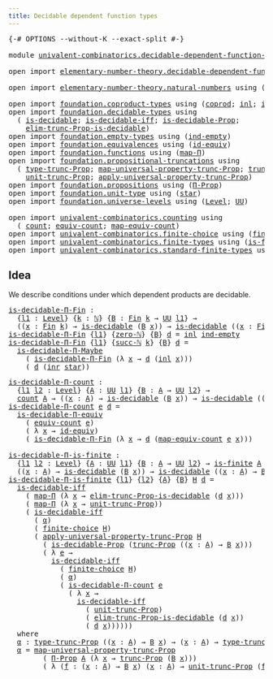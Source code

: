 ```yaml
---
title: Decidable dependent function types
---
```


<pre class="Agda"><a id="60" class="Symbol">{-#</a> <a id="64" class="Keyword">OPTIONS</a> <a id="72" class="Pragma">--without-K</a> <a id="84" class="Pragma">--exact-split</a> <a id="98" class="Symbol">#-}</a>

<a id="103" class="Keyword">module</a> <a id="110" href="univalent-combinatorics.decidable-dependent-function-types.html" class="Module">univalent-combinatorics.decidable-dependent-function-types</a> <a id="169" class="Keyword">where</a>

<a id="176" class="Keyword">open</a> <a id="181" class="Keyword">import</a> <a id="188" href="elementary-number-theory.decidable-dependent-function-types.html" class="Module">elementary-number-theory.decidable-dependent-function-types</a> <a id="248" class="Keyword">public</a>

<a id="256" class="Keyword">open</a> <a id="261" class="Keyword">import</a> <a id="268" href="elementary-number-theory.natural-numbers.html" class="Module">elementary-number-theory.natural-numbers</a> <a id="309" class="Keyword">using</a> <a id="315" class="Symbol">(</a><a id="316" href="elementary-number-theory.natural-numbers.html#1444" class="Datatype">ℕ</a><a id="317" class="Symbol">;</a> <a id="319" href="elementary-number-theory.natural-numbers.html#1478" class="InductiveConstructor">succ-ℕ</a><a id="325" class="Symbol">;</a> <a id="327" href="elementary-number-theory.natural-numbers.html#1465" class="InductiveConstructor">zero-ℕ</a><a id="333" class="Symbol">)</a>

<a id="336" class="Keyword">open</a> <a id="341" class="Keyword">import</a> <a id="348" href="foundation.coproduct-types.html" class="Module">foundation.coproduct-types</a> <a id="375" class="Keyword">using</a> <a id="381" class="Symbol">(</a><a id="382" href="foundation.coproduct-types.html#1168" class="Datatype">coprod</a><a id="388" class="Symbol">;</a> <a id="390" href="foundation.coproduct-types.html#1239" class="InductiveConstructor">inl</a><a id="393" class="Symbol">;</a> <a id="395" href="foundation.coproduct-types.html#1262" class="InductiveConstructor">inr</a><a id="398" class="Symbol">)</a>
<a id="400" class="Keyword">open</a> <a id="405" class="Keyword">import</a> <a id="412" href="foundation.decidable-types.html" class="Module">foundation.decidable-types</a> <a id="439" class="Keyword">using</a>
  <a id="447" class="Symbol">(</a> <a id="449" href="foundation.decidable-types.html#1905" class="Function">is-decidable</a><a id="461" class="Symbol">;</a> <a id="463" href="foundation.decidable-types.html#5050" class="Function">is-decidable-iff</a><a id="479" class="Symbol">;</a> <a id="481" href="foundation.decidable-types.html#7826" class="Function">is-decidable-Prop</a><a id="498" class="Symbol">;</a>
    <a id="504" href="foundation.decidable-types.html#6542" class="Function">elim-trunc-Prop-is-decidable</a><a id="532" class="Symbol">)</a>
<a id="534" class="Keyword">open</a> <a id="539" class="Keyword">import</a> <a id="546" href="foundation.empty-types.html" class="Module">foundation.empty-types</a> <a id="569" class="Keyword">using</a> <a id="575" class="Symbol">(</a><a id="576" href="foundation-core.empty-types.html#1068" class="Function">ind-empty</a><a id="585" class="Symbol">)</a>
<a id="587" class="Keyword">open</a> <a id="592" class="Keyword">import</a> <a id="599" href="foundation.equivalences.html" class="Module">foundation.equivalences</a> <a id="623" class="Keyword">using</a> <a id="629" class="Symbol">(</a><a id="630" href="foundation-core.equivalences.html#2480" class="Function">id-equiv</a><a id="638" class="Symbol">)</a>
<a id="640" class="Keyword">open</a> <a id="645" class="Keyword">import</a> <a id="652" href="foundation.functions.html" class="Module">foundation.functions</a> <a id="673" class="Keyword">using</a> <a id="679" class="Symbol">(</a><a id="680" href="foundation-core.functions.html#1230" class="Function">map-Π</a><a id="685" class="Symbol">)</a>
<a id="687" class="Keyword">open</a> <a id="692" class="Keyword">import</a> <a id="699" href="foundation.propositional-truncations.html" class="Module">foundation.propositional-truncations</a> <a id="736" class="Keyword">using</a>
  <a id="744" class="Symbol">(</a> <a id="746" href="foundation.propositional-truncations.html#2012" class="Function">type-trunc-Prop</a><a id="761" class="Symbol">;</a> <a id="763" href="foundation.propositional-truncations.html#5222" class="Function">map-universal-property-trunc-Prop</a><a id="796" class="Symbol">;</a> <a id="798" href="foundation.propositional-truncations.html#2510" class="Function">trunc-Prop</a><a id="808" class="Symbol">;</a>
    <a id="814" href="foundation.propositional-truncations.html#2096" class="Function">unit-trunc-Prop</a><a id="829" class="Symbol">;</a> <a id="831" href="foundation.propositional-truncations.html#5581" class="Function">apply-universal-property-trunc-Prop</a><a id="866" class="Symbol">)</a>
<a id="868" class="Keyword">open</a> <a id="873" class="Keyword">import</a> <a id="880" href="foundation.propositions.html" class="Module">foundation.propositions</a> <a id="904" class="Keyword">using</a> <a id="910" class="Symbol">(</a><a id="911" href="foundation.propositions.html#1941" class="Function">Π-Prop</a><a id="917" class="Symbol">)</a>
<a id="919" class="Keyword">open</a> <a id="924" class="Keyword">import</a> <a id="931" href="foundation.unit-type.html" class="Module">foundation.unit-type</a> <a id="952" class="Keyword">using</a> <a id="958" class="Symbol">(</a><a id="959" href="foundation.unit-type.html#999" class="InductiveConstructor">star</a><a id="963" class="Symbol">)</a>
<a id="965" class="Keyword">open</a> <a id="970" class="Keyword">import</a> <a id="977" href="foundation.universe-levels.html" class="Module">foundation.universe-levels</a> <a id="1004" class="Keyword">using</a> <a id="1010" class="Symbol">(</a><a id="1011" href="Agda.Primitive.html#597" class="Postulate">Level</a><a id="1016" class="Symbol">;</a> <a id="1018" href="foundation-core.universe-levels.html#222" class="Primitive">UU</a><a id="1020" class="Symbol">)</a>

<a id="1023" class="Keyword">open</a> <a id="1028" class="Keyword">import</a> <a id="1035" href="univalent-combinatorics.counting.html" class="Module">univalent-combinatorics.counting</a> <a id="1068" class="Keyword">using</a>
  <a id="1076" class="Symbol">(</a> <a id="1078" href="univalent-combinatorics.counting.html#1759" class="Function">count</a><a id="1083" class="Symbol">;</a> <a id="1085" href="univalent-combinatorics.counting.html#1956" class="Function">equiv-count</a><a id="1096" class="Symbol">;</a> <a id="1098" href="univalent-combinatorics.counting.html#2030" class="Function">map-equiv-count</a><a id="1113" class="Symbol">)</a>
<a id="1115" class="Keyword">open</a> <a id="1120" class="Keyword">import</a> <a id="1127" href="univalent-combinatorics.finite-choice.html" class="Module">univalent-combinatorics.finite-choice</a> <a id="1165" class="Keyword">using</a> <a id="1171" class="Symbol">(</a><a id="1172" href="univalent-combinatorics.finite-choice.html#3761" class="Function">finite-choice</a><a id="1185" class="Symbol">)</a>
<a id="1187" class="Keyword">open</a> <a id="1192" class="Keyword">import</a> <a id="1199" href="univalent-combinatorics.finite-types.html" class="Module">univalent-combinatorics.finite-types</a> <a id="1236" class="Keyword">using</a> <a id="1242" class="Symbol">(</a><a id="1243" href="univalent-combinatorics.finite-types.html#4064" class="Function">is-finite</a><a id="1252" class="Symbol">)</a>
<a id="1254" class="Keyword">open</a> <a id="1259" class="Keyword">import</a> <a id="1266" href="univalent-combinatorics.standard-finite-types.html" class="Module">univalent-combinatorics.standard-finite-types</a> <a id="1312" class="Keyword">using</a> <a id="1318" class="Symbol">(</a><a id="1319" href="univalent-combinatorics.standard-finite-types.html#2085" class="Function">Fin</a><a id="1322" class="Symbol">)</a>
</pre>
## Idea

We describe conditions under which dependent products are decidable.

<pre class="Agda"><a id="is-decidable-Π-Fin"></a><a id="1416" href="univalent-combinatorics.decidable-dependent-function-types.html#1416" class="Function">is-decidable-Π-Fin</a> <a id="1435" class="Symbol">:</a>
  <a id="1439" class="Symbol">{</a><a id="1440" href="univalent-combinatorics.decidable-dependent-function-types.html#1440" class="Bound">l1</a> <a id="1443" class="Symbol">:</a> <a id="1445" href="Agda.Primitive.html#597" class="Postulate">Level</a><a id="1450" class="Symbol">}</a> <a id="1452" class="Symbol">{</a><a id="1453" href="univalent-combinatorics.decidable-dependent-function-types.html#1453" class="Bound">k</a> <a id="1455" class="Symbol">:</a> <a id="1457" href="elementary-number-theory.natural-numbers.html#1444" class="Datatype">ℕ</a><a id="1458" class="Symbol">}</a> <a id="1460" class="Symbol">{</a><a id="1461" href="univalent-combinatorics.decidable-dependent-function-types.html#1461" class="Bound">B</a> <a id="1463" class="Symbol">:</a> <a id="1465" href="univalent-combinatorics.standard-finite-types.html#2085" class="Function">Fin</a> <a id="1469" href="univalent-combinatorics.decidable-dependent-function-types.html#1453" class="Bound">k</a> <a id="1471" class="Symbol">→</a> <a id="1473" href="foundation-core.universe-levels.html#222" class="Primitive">UU</a> <a id="1476" href="univalent-combinatorics.decidable-dependent-function-types.html#1440" class="Bound">l1</a><a id="1478" class="Symbol">}</a> <a id="1480" class="Symbol">→</a>
  <a id="1484" class="Symbol">((</a><a id="1486" href="univalent-combinatorics.decidable-dependent-function-types.html#1486" class="Bound">x</a> <a id="1488" class="Symbol">:</a> <a id="1490" href="univalent-combinatorics.standard-finite-types.html#2085" class="Function">Fin</a> <a id="1494" href="univalent-combinatorics.decidable-dependent-function-types.html#1453" class="Bound">k</a><a id="1495" class="Symbol">)</a> <a id="1497" class="Symbol">→</a> <a id="1499" href="foundation.decidable-types.html#1905" class="Function">is-decidable</a> <a id="1512" class="Symbol">(</a><a id="1513" href="univalent-combinatorics.decidable-dependent-function-types.html#1461" class="Bound">B</a> <a id="1515" href="univalent-combinatorics.decidable-dependent-function-types.html#1486" class="Bound">x</a><a id="1516" class="Symbol">))</a> <a id="1519" class="Symbol">→</a> <a id="1521" href="foundation.decidable-types.html#1905" class="Function">is-decidable</a> <a id="1534" class="Symbol">((</a><a id="1536" href="univalent-combinatorics.decidable-dependent-function-types.html#1536" class="Bound">x</a> <a id="1538" class="Symbol">:</a> <a id="1540" href="univalent-combinatorics.standard-finite-types.html#2085" class="Function">Fin</a> <a id="1544" href="univalent-combinatorics.decidable-dependent-function-types.html#1453" class="Bound">k</a><a id="1545" class="Symbol">)</a> <a id="1547" class="Symbol">→</a> <a id="1549" href="univalent-combinatorics.decidable-dependent-function-types.html#1461" class="Bound">B</a> <a id="1551" href="univalent-combinatorics.decidable-dependent-function-types.html#1536" class="Bound">x</a><a id="1552" class="Symbol">)</a>
<a id="1554" href="univalent-combinatorics.decidable-dependent-function-types.html#1416" class="Function">is-decidable-Π-Fin</a> <a id="1573" class="Symbol">{</a><a id="1574" href="univalent-combinatorics.decidable-dependent-function-types.html#1574" class="Bound">l1</a><a id="1576" class="Symbol">}</a> <a id="1578" class="Symbol">{</a><a id="1579" href="elementary-number-theory.natural-numbers.html#1465" class="InductiveConstructor">zero-ℕ</a><a id="1585" class="Symbol">}</a> <a id="1587" class="Symbol">{</a><a id="1588" href="univalent-combinatorics.decidable-dependent-function-types.html#1588" class="Bound">B</a><a id="1589" class="Symbol">}</a> <a id="1591" href="univalent-combinatorics.decidable-dependent-function-types.html#1591" class="Bound">d</a> <a id="1593" class="Symbol">=</a> <a id="1595" href="foundation.coproduct-types.html#1239" class="InductiveConstructor">inl</a> <a id="1599" href="foundation-core.empty-types.html#1068" class="Function">ind-empty</a>
<a id="1609" href="univalent-combinatorics.decidable-dependent-function-types.html#1416" class="Function">is-decidable-Π-Fin</a> <a id="1628" class="Symbol">{</a><a id="1629" href="univalent-combinatorics.decidable-dependent-function-types.html#1629" class="Bound">l1</a><a id="1631" class="Symbol">}</a> <a id="1633" class="Symbol">{</a><a id="1634" href="elementary-number-theory.natural-numbers.html#1478" class="InductiveConstructor">succ-ℕ</a> <a id="1641" href="univalent-combinatorics.decidable-dependent-function-types.html#1641" class="Bound">k</a><a id="1642" class="Symbol">}</a> <a id="1644" class="Symbol">{</a><a id="1645" href="univalent-combinatorics.decidable-dependent-function-types.html#1645" class="Bound">B</a><a id="1646" class="Symbol">}</a> <a id="1648" href="univalent-combinatorics.decidable-dependent-function-types.html#1648" class="Bound">d</a> <a id="1650" class="Symbol">=</a>
  <a id="1654" href="foundation.decidable-dependent-function-types.html#1393" class="Function">is-decidable-Π-Maybe</a>
    <a id="1679" class="Symbol">(</a> <a id="1681" href="univalent-combinatorics.decidable-dependent-function-types.html#1416" class="Function">is-decidable-Π-Fin</a> <a id="1700" class="Symbol">(λ</a> <a id="1703" href="univalent-combinatorics.decidable-dependent-function-types.html#1703" class="Bound">x</a> <a id="1705" class="Symbol">→</a> <a id="1707" href="univalent-combinatorics.decidable-dependent-function-types.html#1648" class="Bound">d</a> <a id="1709" class="Symbol">(</a><a id="1710" href="foundation.coproduct-types.html#1239" class="InductiveConstructor">inl</a> <a id="1714" href="univalent-combinatorics.decidable-dependent-function-types.html#1703" class="Bound">x</a><a id="1715" class="Symbol">)))</a>
    <a id="1723" class="Symbol">(</a> <a id="1725" href="univalent-combinatorics.decidable-dependent-function-types.html#1648" class="Bound">d</a> <a id="1727" class="Symbol">(</a><a id="1728" href="foundation.coproduct-types.html#1262" class="InductiveConstructor">inr</a> <a id="1732" href="foundation.unit-type.html#999" class="InductiveConstructor">star</a><a id="1736" class="Symbol">))</a>
</pre>
<pre class="Agda"><a id="is-decidable-Π-count"></a><a id="1752" href="univalent-combinatorics.decidable-dependent-function-types.html#1752" class="Function">is-decidable-Π-count</a> <a id="1773" class="Symbol">:</a>
  <a id="1777" class="Symbol">{</a><a id="1778" href="univalent-combinatorics.decidable-dependent-function-types.html#1778" class="Bound">l1</a> <a id="1781" href="univalent-combinatorics.decidable-dependent-function-types.html#1781" class="Bound">l2</a> <a id="1784" class="Symbol">:</a> <a id="1786" href="Agda.Primitive.html#597" class="Postulate">Level</a><a id="1791" class="Symbol">}</a> <a id="1793" class="Symbol">{</a><a id="1794" href="univalent-combinatorics.decidable-dependent-function-types.html#1794" class="Bound">A</a> <a id="1796" class="Symbol">:</a> <a id="1798" href="foundation-core.universe-levels.html#222" class="Primitive">UU</a> <a id="1801" href="univalent-combinatorics.decidable-dependent-function-types.html#1778" class="Bound">l1</a><a id="1803" class="Symbol">}</a> <a id="1805" class="Symbol">{</a><a id="1806" href="univalent-combinatorics.decidable-dependent-function-types.html#1806" class="Bound">B</a> <a id="1808" class="Symbol">:</a> <a id="1810" href="univalent-combinatorics.decidable-dependent-function-types.html#1794" class="Bound">A</a> <a id="1812" class="Symbol">→</a> <a id="1814" href="foundation-core.universe-levels.html#222" class="Primitive">UU</a> <a id="1817" href="univalent-combinatorics.decidable-dependent-function-types.html#1781" class="Bound">l2</a><a id="1819" class="Symbol">}</a> <a id="1821" class="Symbol">→</a>
  <a id="1825" href="univalent-combinatorics.counting.html#1759" class="Function">count</a> <a id="1831" href="univalent-combinatorics.decidable-dependent-function-types.html#1794" class="Bound">A</a> <a id="1833" class="Symbol">→</a> <a id="1835" class="Symbol">((</a><a id="1837" href="univalent-combinatorics.decidable-dependent-function-types.html#1837" class="Bound">x</a> <a id="1839" class="Symbol">:</a> <a id="1841" href="univalent-combinatorics.decidable-dependent-function-types.html#1794" class="Bound">A</a><a id="1842" class="Symbol">)</a> <a id="1844" class="Symbol">→</a> <a id="1846" href="foundation.decidable-types.html#1905" class="Function">is-decidable</a> <a id="1859" class="Symbol">(</a><a id="1860" href="univalent-combinatorics.decidable-dependent-function-types.html#1806" class="Bound">B</a> <a id="1862" href="univalent-combinatorics.decidable-dependent-function-types.html#1837" class="Bound">x</a><a id="1863" class="Symbol">))</a> <a id="1866" class="Symbol">→</a> <a id="1868" href="foundation.decidable-types.html#1905" class="Function">is-decidable</a> <a id="1881" class="Symbol">((</a><a id="1883" href="univalent-combinatorics.decidable-dependent-function-types.html#1883" class="Bound">x</a> <a id="1885" class="Symbol">:</a> <a id="1887" href="univalent-combinatorics.decidable-dependent-function-types.html#1794" class="Bound">A</a><a id="1888" class="Symbol">)</a> <a id="1890" class="Symbol">→</a> <a id="1892" href="univalent-combinatorics.decidable-dependent-function-types.html#1806" class="Bound">B</a> <a id="1894" href="univalent-combinatorics.decidable-dependent-function-types.html#1883" class="Bound">x</a><a id="1895" class="Symbol">)</a>
<a id="1897" href="univalent-combinatorics.decidable-dependent-function-types.html#1752" class="Function">is-decidable-Π-count</a> <a id="1918" href="univalent-combinatorics.decidable-dependent-function-types.html#1918" class="Bound">e</a> <a id="1920" href="univalent-combinatorics.decidable-dependent-function-types.html#1920" class="Bound">d</a> <a id="1922" class="Symbol">=</a>
  <a id="1926" href="foundation.decidable-dependent-function-types.html#1800" class="Function">is-decidable-Π-equiv</a>
    <a id="1951" class="Symbol">(</a> <a id="1953" href="univalent-combinatorics.counting.html#1956" class="Function">equiv-count</a> <a id="1965" href="univalent-combinatorics.decidable-dependent-function-types.html#1918" class="Bound">e</a><a id="1966" class="Symbol">)</a>
    <a id="1972" class="Symbol">(</a> <a id="1974" class="Symbol">λ</a> <a id="1976" href="univalent-combinatorics.decidable-dependent-function-types.html#1976" class="Bound">x</a> <a id="1978" class="Symbol">→</a> <a id="1980" href="foundation-core.equivalences.html#2480" class="Function">id-equiv</a><a id="1988" class="Symbol">)</a>
    <a id="1994" class="Symbol">(</a> <a id="1996" href="univalent-combinatorics.decidable-dependent-function-types.html#1416" class="Function">is-decidable-Π-Fin</a> <a id="2015" class="Symbol">(λ</a> <a id="2018" href="univalent-combinatorics.decidable-dependent-function-types.html#2018" class="Bound">x</a> <a id="2020" class="Symbol">→</a> <a id="2022" href="univalent-combinatorics.decidable-dependent-function-types.html#1920" class="Bound">d</a> <a id="2024" class="Symbol">(</a><a id="2025" href="univalent-combinatorics.counting.html#2030" class="Function">map-equiv-count</a> <a id="2041" href="univalent-combinatorics.decidable-dependent-function-types.html#1918" class="Bound">e</a> <a id="2043" href="univalent-combinatorics.decidable-dependent-function-types.html#2018" class="Bound">x</a><a id="2044" class="Symbol">)))</a>

<a id="is-decidable-Π-is-finite"></a><a id="2049" href="univalent-combinatorics.decidable-dependent-function-types.html#2049" class="Function">is-decidable-Π-is-finite</a> <a id="2074" class="Symbol">:</a>
  <a id="2078" class="Symbol">{</a><a id="2079" href="univalent-combinatorics.decidable-dependent-function-types.html#2079" class="Bound">l1</a> <a id="2082" href="univalent-combinatorics.decidable-dependent-function-types.html#2082" class="Bound">l2</a> <a id="2085" class="Symbol">:</a> <a id="2087" href="Agda.Primitive.html#597" class="Postulate">Level</a><a id="2092" class="Symbol">}</a> <a id="2094" class="Symbol">{</a><a id="2095" href="univalent-combinatorics.decidable-dependent-function-types.html#2095" class="Bound">A</a> <a id="2097" class="Symbol">:</a> <a id="2099" href="foundation-core.universe-levels.html#222" class="Primitive">UU</a> <a id="2102" href="univalent-combinatorics.decidable-dependent-function-types.html#2079" class="Bound">l1</a><a id="2104" class="Symbol">}</a> <a id="2106" class="Symbol">{</a><a id="2107" href="univalent-combinatorics.decidable-dependent-function-types.html#2107" class="Bound">B</a> <a id="2109" class="Symbol">:</a> <a id="2111" href="univalent-combinatorics.decidable-dependent-function-types.html#2095" class="Bound">A</a> <a id="2113" class="Symbol">→</a> <a id="2115" href="foundation-core.universe-levels.html#222" class="Primitive">UU</a> <a id="2118" href="univalent-combinatorics.decidable-dependent-function-types.html#2082" class="Bound">l2</a><a id="2120" class="Symbol">}</a> <a id="2122" class="Symbol">→</a> <a id="2124" href="univalent-combinatorics.finite-types.html#4064" class="Function">is-finite</a> <a id="2134" href="univalent-combinatorics.decidable-dependent-function-types.html#2095" class="Bound">A</a> <a id="2136" class="Symbol">→</a>
  <a id="2140" class="Symbol">((</a><a id="2142" href="univalent-combinatorics.decidable-dependent-function-types.html#2142" class="Bound">x</a> <a id="2144" class="Symbol">:</a> <a id="2146" href="univalent-combinatorics.decidable-dependent-function-types.html#2095" class="Bound">A</a><a id="2147" class="Symbol">)</a> <a id="2149" class="Symbol">→</a> <a id="2151" href="foundation.decidable-types.html#1905" class="Function">is-decidable</a> <a id="2164" class="Symbol">(</a><a id="2165" href="univalent-combinatorics.decidable-dependent-function-types.html#2107" class="Bound">B</a> <a id="2167" href="univalent-combinatorics.decidable-dependent-function-types.html#2142" class="Bound">x</a><a id="2168" class="Symbol">))</a> <a id="2171" class="Symbol">→</a> <a id="2173" href="foundation.decidable-types.html#1905" class="Function">is-decidable</a> <a id="2186" class="Symbol">((</a><a id="2188" href="univalent-combinatorics.decidable-dependent-function-types.html#2188" class="Bound">x</a> <a id="2190" class="Symbol">:</a> <a id="2192" href="univalent-combinatorics.decidable-dependent-function-types.html#2095" class="Bound">A</a><a id="2193" class="Symbol">)</a> <a id="2195" class="Symbol">→</a> <a id="2197" href="univalent-combinatorics.decidable-dependent-function-types.html#2107" class="Bound">B</a> <a id="2199" href="univalent-combinatorics.decidable-dependent-function-types.html#2188" class="Bound">x</a><a id="2200" class="Symbol">)</a>
<a id="2202" href="univalent-combinatorics.decidable-dependent-function-types.html#2049" class="Function">is-decidable-Π-is-finite</a> <a id="2227" class="Symbol">{</a><a id="2228" href="univalent-combinatorics.decidable-dependent-function-types.html#2228" class="Bound">l1</a><a id="2230" class="Symbol">}</a> <a id="2232" class="Symbol">{</a><a id="2233" href="univalent-combinatorics.decidable-dependent-function-types.html#2233" class="Bound">l2</a><a id="2235" class="Symbol">}</a> <a id="2237" class="Symbol">{</a><a id="2238" href="univalent-combinatorics.decidable-dependent-function-types.html#2238" class="Bound">A</a><a id="2239" class="Symbol">}</a> <a id="2241" class="Symbol">{</a><a id="2242" href="univalent-combinatorics.decidable-dependent-function-types.html#2242" class="Bound">B</a><a id="2243" class="Symbol">}</a> <a id="2245" href="univalent-combinatorics.decidable-dependent-function-types.html#2245" class="Bound">H</a> <a id="2247" href="univalent-combinatorics.decidable-dependent-function-types.html#2247" class="Bound">d</a> <a id="2249" class="Symbol">=</a>
  <a id="2253" href="foundation.decidable-types.html#5050" class="Function">is-decidable-iff</a>
    <a id="2274" class="Symbol">(</a> <a id="2276" href="foundation-core.functions.html#1230" class="Function">map-Π</a> <a id="2282" class="Symbol">(λ</a> <a id="2285" href="univalent-combinatorics.decidable-dependent-function-types.html#2285" class="Bound">x</a> <a id="2287" class="Symbol">→</a> <a id="2289" href="foundation.decidable-types.html#6542" class="Function">elim-trunc-Prop-is-decidable</a> <a id="2318" class="Symbol">(</a><a id="2319" href="univalent-combinatorics.decidable-dependent-function-types.html#2247" class="Bound">d</a> <a id="2321" href="univalent-combinatorics.decidable-dependent-function-types.html#2285" class="Bound">x</a><a id="2322" class="Symbol">)))</a>
    <a id="2330" class="Symbol">(</a> <a id="2332" href="foundation-core.functions.html#1230" class="Function">map-Π</a> <a id="2338" class="Symbol">(λ</a> <a id="2341" href="univalent-combinatorics.decidable-dependent-function-types.html#2341" class="Bound">x</a> <a id="2343" class="Symbol">→</a> <a id="2345" href="foundation.propositional-truncations.html#2096" class="Function">unit-trunc-Prop</a><a id="2360" class="Symbol">))</a>
    <a id="2367" class="Symbol">(</a> <a id="2369" href="foundation.decidable-types.html#5050" class="Function">is-decidable-iff</a>
      <a id="2392" class="Symbol">(</a> <a id="2394" href="univalent-combinatorics.decidable-dependent-function-types.html#2842" class="Function">α</a><a id="2395" class="Symbol">)</a>
      <a id="2403" class="Symbol">(</a> <a id="2405" href="univalent-combinatorics.finite-choice.html#3761" class="Function">finite-choice</a> <a id="2419" href="univalent-combinatorics.decidable-dependent-function-types.html#2245" class="Bound">H</a><a id="2420" class="Symbol">)</a>
      <a id="2428" class="Symbol">(</a> <a id="2430" href="foundation.propositional-truncations.html#5581" class="Function">apply-universal-property-trunc-Prop</a> <a id="2466" href="univalent-combinatorics.decidable-dependent-function-types.html#2245" class="Bound">H</a>
        <a id="2476" class="Symbol">(</a> <a id="2478" href="foundation.decidable-types.html#7826" class="Function">is-decidable-Prop</a> <a id="2496" class="Symbol">(</a><a id="2497" href="foundation.propositional-truncations.html#2510" class="Function">trunc-Prop</a> <a id="2508" class="Symbol">((</a><a id="2510" href="univalent-combinatorics.decidable-dependent-function-types.html#2510" class="Bound">x</a> <a id="2512" class="Symbol">:</a> <a id="2514" href="univalent-combinatorics.decidable-dependent-function-types.html#2238" class="Bound">A</a><a id="2515" class="Symbol">)</a> <a id="2517" class="Symbol">→</a> <a id="2519" href="univalent-combinatorics.decidable-dependent-function-types.html#2242" class="Bound">B</a> <a id="2521" href="univalent-combinatorics.decidable-dependent-function-types.html#2510" class="Bound">x</a><a id="2522" class="Symbol">)))</a>
        <a id="2534" class="Symbol">(</a> <a id="2536" class="Symbol">λ</a> <a id="2538" href="univalent-combinatorics.decidable-dependent-function-types.html#2538" class="Bound">e</a> <a id="2540" class="Symbol">→</a>
          <a id="2552" href="foundation.decidable-types.html#5050" class="Function">is-decidable-iff</a>
            <a id="2581" class="Symbol">(</a> <a id="2583" href="univalent-combinatorics.finite-choice.html#3761" class="Function">finite-choice</a> <a id="2597" href="univalent-combinatorics.decidable-dependent-function-types.html#2245" class="Bound">H</a><a id="2598" class="Symbol">)</a>
            <a id="2612" class="Symbol">(</a> <a id="2614" href="univalent-combinatorics.decidable-dependent-function-types.html#2842" class="Function">α</a><a id="2615" class="Symbol">)</a>
            <a id="2629" class="Symbol">(</a> <a id="2631" href="univalent-combinatorics.decidable-dependent-function-types.html#1752" class="Function">is-decidable-Π-count</a> <a id="2652" href="univalent-combinatorics.decidable-dependent-function-types.html#2538" class="Bound">e</a>
              <a id="2668" class="Symbol">(</a> <a id="2670" class="Symbol">λ</a> <a id="2672" href="univalent-combinatorics.decidable-dependent-function-types.html#2672" class="Bound">x</a> <a id="2674" class="Symbol">→</a>
                <a id="2692" href="foundation.decidable-types.html#5050" class="Function">is-decidable-iff</a>
                  <a id="2727" class="Symbol">(</a> <a id="2729" href="foundation.propositional-truncations.html#2096" class="Function">unit-trunc-Prop</a><a id="2744" class="Symbol">)</a>
                  <a id="2764" class="Symbol">(</a> <a id="2766" href="foundation.decidable-types.html#6542" class="Function">elim-trunc-Prop-is-decidable</a> <a id="2795" class="Symbol">(</a><a id="2796" href="univalent-combinatorics.decidable-dependent-function-types.html#2247" class="Bound">d</a> <a id="2798" href="univalent-combinatorics.decidable-dependent-function-types.html#2672" class="Bound">x</a><a id="2799" class="Symbol">))</a>
                  <a id="2820" class="Symbol">(</a> <a id="2822" href="univalent-combinatorics.decidable-dependent-function-types.html#2247" class="Bound">d</a> <a id="2824" href="univalent-combinatorics.decidable-dependent-function-types.html#2672" class="Bound">x</a><a id="2825" class="Symbol">))))))</a>
  <a id="2834" class="Keyword">where</a>
  <a id="2842" href="univalent-combinatorics.decidable-dependent-function-types.html#2842" class="Function">α</a> <a id="2844" class="Symbol">:</a> <a id="2846" href="foundation.propositional-truncations.html#2012" class="Function">type-trunc-Prop</a> <a id="2862" class="Symbol">((</a><a id="2864" href="univalent-combinatorics.decidable-dependent-function-types.html#2864" class="Bound">x</a> <a id="2866" class="Symbol">:</a> <a id="2868" href="univalent-combinatorics.decidable-dependent-function-types.html#2238" class="Bound">A</a><a id="2869" class="Symbol">)</a> <a id="2871" class="Symbol">→</a> <a id="2873" href="univalent-combinatorics.decidable-dependent-function-types.html#2242" class="Bound">B</a> <a id="2875" href="univalent-combinatorics.decidable-dependent-function-types.html#2864" class="Bound">x</a><a id="2876" class="Symbol">)</a> <a id="2878" class="Symbol">→</a> <a id="2880" class="Symbol">(</a><a id="2881" href="univalent-combinatorics.decidable-dependent-function-types.html#2881" class="Bound">x</a> <a id="2883" class="Symbol">:</a> <a id="2885" href="univalent-combinatorics.decidable-dependent-function-types.html#2238" class="Bound">A</a><a id="2886" class="Symbol">)</a> <a id="2888" class="Symbol">→</a> <a id="2890" href="foundation.propositional-truncations.html#2012" class="Function">type-trunc-Prop</a> <a id="2906" class="Symbol">(</a><a id="2907" href="univalent-combinatorics.decidable-dependent-function-types.html#2242" class="Bound">B</a> <a id="2909" href="univalent-combinatorics.decidable-dependent-function-types.html#2881" class="Bound">x</a><a id="2910" class="Symbol">)</a>
  <a id="2914" href="univalent-combinatorics.decidable-dependent-function-types.html#2842" class="Function">α</a> <a id="2916" class="Symbol">=</a> <a id="2918" href="foundation.propositional-truncations.html#5222" class="Function">map-universal-property-trunc-Prop</a>
        <a id="2960" class="Symbol">(</a> <a id="2962" href="foundation.propositions.html#1941" class="Function">Π-Prop</a> <a id="2969" href="univalent-combinatorics.decidable-dependent-function-types.html#2238" class="Bound">A</a> <a id="2971" class="Symbol">(λ</a> <a id="2974" href="univalent-combinatorics.decidable-dependent-function-types.html#2974" class="Bound">x</a> <a id="2976" class="Symbol">→</a> <a id="2978" href="foundation.propositional-truncations.html#2510" class="Function">trunc-Prop</a> <a id="2989" class="Symbol">(</a><a id="2990" href="univalent-combinatorics.decidable-dependent-function-types.html#2242" class="Bound">B</a> <a id="2992" href="univalent-combinatorics.decidable-dependent-function-types.html#2974" class="Bound">x</a><a id="2993" class="Symbol">)))</a>
        <a id="3005" class="Symbol">(</a> <a id="3007" class="Symbol">λ</a> <a id="3009" class="Symbol">(</a><a id="3010" href="univalent-combinatorics.decidable-dependent-function-types.html#3010" class="Bound">f</a> <a id="3012" class="Symbol">:</a> <a id="3014" class="Symbol">(</a><a id="3015" href="univalent-combinatorics.decidable-dependent-function-types.html#3015" class="Bound">x</a> <a id="3017" class="Symbol">:</a> <a id="3019" href="univalent-combinatorics.decidable-dependent-function-types.html#2238" class="Bound">A</a><a id="3020" class="Symbol">)</a> <a id="3022" class="Symbol">→</a> <a id="3024" href="univalent-combinatorics.decidable-dependent-function-types.html#2242" class="Bound">B</a> <a id="3026" href="univalent-combinatorics.decidable-dependent-function-types.html#3015" class="Bound">x</a><a id="3027" class="Symbol">)</a> <a id="3029" class="Symbol">(</a><a id="3030" href="univalent-combinatorics.decidable-dependent-function-types.html#3030" class="Bound">x</a> <a id="3032" class="Symbol">:</a> <a id="3034" href="univalent-combinatorics.decidable-dependent-function-types.html#2238" class="Bound">A</a><a id="3035" class="Symbol">)</a> <a id="3037" class="Symbol">→</a> <a id="3039" href="foundation.propositional-truncations.html#2096" class="Function">unit-trunc-Prop</a> <a id="3055" class="Symbol">(</a><a id="3056" href="univalent-combinatorics.decidable-dependent-function-types.html#3010" class="Bound">f</a> <a id="3058" href="univalent-combinatorics.decidable-dependent-function-types.html#3030" class="Bound">x</a><a id="3059" class="Symbol">))</a>
</pre>